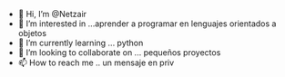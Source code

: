 - 👋 Hi, I’m @Netzair
- 👀 I’m interested in ...aprender a programar en lenguajes orientados  a objetos 
- 🌱 I’m currently learning ...  python 
- 💞️ I’m looking to collaborate on ... pequeños proyectos 
- 📫 How to reach me .. un mensaje en priv 

<!---
Netzair/Netzair is a ✨ special ✨ repository because its `README.md` (this file) appears on your GitHub profile.
You can click the Preview link to take a look at your changes.
--->
